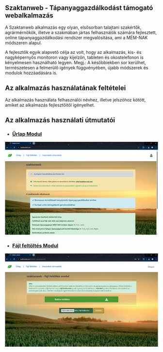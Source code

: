  
## Szaktanweb - Tápanyaggazdálkodást támogató webalkalmazás

A Szaktanweb alkalmazás  egy  olyan, elsősorban  talajtani  szakértők, agrármérnökök, illetve a szakmában jártas felhasználók számára fejlesztett, online tápanyaggazdálkodási  rendszer megvalósítása,  ami  a  MÉM-NAK módszeren alapul.

A fejlesztők egyik alapvető célja az volt, hogy az alkalmazás, kis- és nagyképernyős monitoron  vagy kijelzőn, tableten és okostelefonon is kényelmesen használható legyen.  Megj.:  A későbbiekben  sor kerülhet, természetesen a felmerülő igények függvényében, újabb módszerek és modulok hozzáadására is. 

## Az alkalmazás használatának feltételei 

Az alkalmazás használata felhasználói névhez, illetve jelszóhoz kötött,  amiket  az 
alkalmazás fejlesztőitől igényelhet.

## Az alkalmazás használati útmutatói

- ### [Űrlap Modul](https://github.com/grbeno/szaktanweb_info/blob/main/%C3%9Atmutat%C3%B3k/f%C3%A1jl.pdf)

[![video](https://raw.githubusercontent.com/grbeno/szaktanweb_info/main/video/thumbnail1.jpg)](https://github.com/user-attachments/assets/37a561d8-d39d-4ccc-ab79-0abb8d217684)

- ### [Fájl feltöltés Modul](https://github.com/grbeno/szaktanweb_info/blob/main/%C3%9Atmutat%C3%B3k/%C5%B1rlap.pdf)

![video](https://raw.githubusercontent.com/grbeno/szaktanweb_info/main/video/thumbnail2.jpg)



